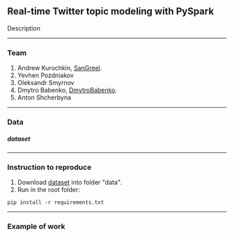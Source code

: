 ## Real-time Twitter topic modeling with PySpark
Description

---
### Team
1. Andrew Kurochkin, [SanGreel](https://github.com/SanGreel).
2. Yevhen Pozdniakov
3. Oleksandr Smyrnov
4. Dmytro Babenko, [DmytroBabenko](https://github.com/DmytroBabenko).
5. Anton Shcherbyna

---
### Data
##### dataset 

---
### Instruction to reproduce
1. Download [dataset](https://github.com/) into folder "data".
2. Run  in the root folder:
```
pip install -r requirements.txt
```


---
### Example of work

